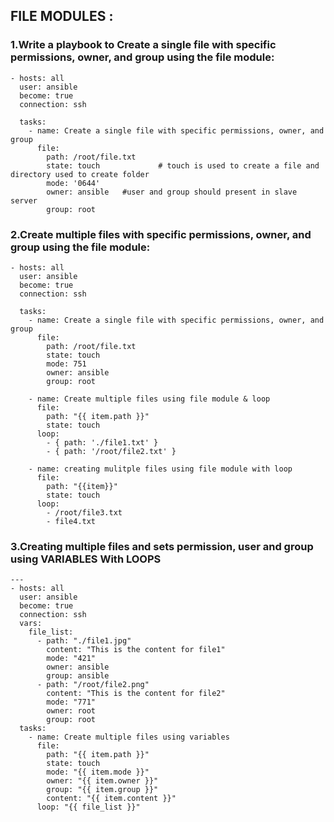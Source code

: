 ## FILE MODULES :

### 1.Write a playbook to Create a single file with specific permissions, owner, and group using the file module:
```
- hosts: all
  user: ansible
  become: true
  connection: ssh 

  tasks:
    - name: Create a single file with specific permissions, owner, and group
      file:
        path: /root/file.txt 
        state: touch             # touch is used to create a file and directory used to create folder
        mode: '0644'
        owner: ansible   #user and group should present in slave server 
        group: root
```


### 2.Create multiple files with specific permissions, owner, and group using the file module:
```
- hosts: all
  user: ansible
  become: true
  connection: ssh 
  
  tasks:
    - name: Create a single file with specific permissions, owner, and group
      file:
        path: /root/file.txt
        state: touch
        mode: 751
        owner: ansible
        group: root

    - name: Create multiple files using file module & loop
      file:
        path: "{{ item.path }}"
        state: touch
      loop:
        - { path: './file1.txt' }
        - { path: '/root/file2.txt' }

    - name: creating mulitple files using file module with loop
      file:
        path: "{{item}}"
        state: touch
      loop:
        - /root/file3.txt
        - file4.txt
```


### 3.Creating multiple files and sets permission, user and group using VARIABLES With LOOPS

```
---
- hosts: all
  user: ansible
  become: true
  connection: ssh
  vars:
    file_list:
      - path: "./file1.jpg"
        content: "This is the content for file1"
        mode: "421"
        owner: ansible
        group: ansible
      - path: "/root/file2.png"
        content: "This is the content for file2"
        mode: "771"
        owner: root
        group: root
  tasks:
    - name: Create multiple files using variables
      file:
        path: "{{ item.path }}"
        state: touch
        mode: "{{ item.mode }}"
        owner: "{{ item.owner }}"
        group: "{{ item.group }}"
        content: "{{ item.content }}"
      loop: "{{ file_list }}"
```

